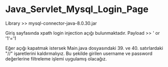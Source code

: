 # Java_Servlet_Mysql_Login_Page

Library >> mysql-connector-java-8.0.30.jar

Giriş sayfasında xpath login injection açığı bulunmaktadır.
Payload >> ' or '1'='1


Eğer açığı kapatmak istersek Main.java dosyasındaki 39. ve 40. satırlardaki "//" işaretlerini kaldırmalıyız.
Bu şekilde girilen username ve password değerlerine filtreleme işlemi uygulamış olacağız.
